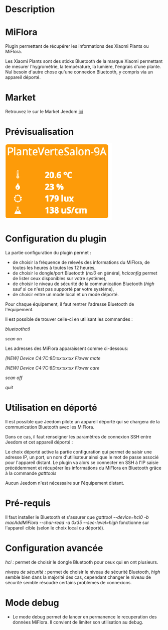 Description
===

MiFlora
===

Plugin permettant de récupérer les informations des Xiaomi Plants ou MiFlora.

Les Xiaomi Plants sont des sticks Bluetooth de la marque Xiaomi permettant de mesurer l'hygrométrie, la température, la lumière, l'engrais d'une plante. Nul besoin d'autre chose qu'une connexion Bluetooth, y compris via un appareil déporté.


Market
===

Retrouvez le sur le Market Jeedom [ici](https://www.jeedom.com/market/index.php?v=d&p=market&type=plugin&&name=MiFlora)

Prévisualisation
===

![scrennshot1](../images/MiFlora-Screenshot1.png)

Configuration du plugin
===

La partie configuration du plugin permet :

* de choisir la fréquence de relevés des informations du MiFlora, de toutes les heures à toutes les 12 heures,
* de choisir le dongle/port Bluetooth (*hci0* en général, *hciconfig* permet de lister ceux disponibles sur votre système),
* de choisir le niveau de sécurité de la communication Bluetooth (*high* sauf si ce n'est pas supporté par votre système),
* de choisir entre un mode local et un mode déporté.

Pour chaque équipement, il faut rentrer l'adresse Bluetooth de l'équipement.

Il est possible de trouver celle-ci en utilisant les commandes :

*bluetoothctl*

*scan on*

Les adresses des MiFlora apparaissent comme ci-dessous:

*[NEW] Device C4:7C:8D:xx:xx:xx Flower mate*

*[NEW] Device C4:7C:8D:xx:xx:xx Flower care*

*scan off*

*quit*

Utilisation en déporté
===

Il est possible que Jeedom pilote un appareil déporté qui se chargera de la communication Bluetooth avec les MiFlora.

Dans ce cas, il faut renseigner les paramètres de connexion SSH entre Jeedom et cet appareil déporté :

Le choix déporté active la partie configuration qui permet de saisir une adresse IP, un port, un nom d'utilisateur ainsi que le mot de passe associé pour l'appareil distant.
Le plugin va alors se connecter en SSH à l'IP saisie précédemment et récupérer les informations du MiFlora en Bluetooth grâce à la commande *gatttools*

Aucun Jeedom n'est nécessaire sur l'équipement distant.

Pré-requis
===
Il faut installer le Bluetooth et s'assurer que *gatttool --device=hci0 -b _macAddMiFlora_ --char-read -a 0x35 --sec-level=high* fonctionne sur l'appareil cible (selon le choix local ou déporté).

Configuration avancée
===
*hci :* permet de choisir le dongle Bluetooth pour ceux qui en ont plusieurs.

*niveau de sécurité :* permet de choisir le niveau de sécurité Bluetooth, *high* semble bien dans la majorité des cas, cependant changer le niveau de sécurité semble résoudre certains problèmes de connexions.

Mode debug
===
* Le mode debug permet de lancer en permanence le recuperation des données MiFlora. Il convient de limiter son utilisation au debug.
